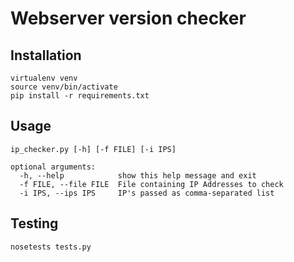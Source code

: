 # Webserver version checker

## Installation

```
virtualenv venv
source venv/bin/activate
pip install -r requirements.txt
```

## Usage
```
ip_checker.py [-h] [-f FILE] [-i IPS]

optional arguments:
  -h, --help            show this help message and exit
  -f FILE, --file FILE  File containing IP Addresses to check
  -i IPS, --ips IPS     IP's passed as comma-separated list
```
## Testing
```
nosetests tests.py
```
